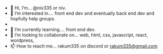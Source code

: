 - 👋 Hi, I’m... @niv335 or niv.
- 👀 I’m interested in.... front end dev and eventually back end dev and hopfully help groups.
-
- 🌱 I’m currently learning.... front end dev.
- 💞️ I’m looking to collaborate on... web, html, css, javascript, react, wordpress,
- 📫 How to reach me... rakum335 on discord or rakum335@gmail.com

<!---
niv335/niv335 is a ✨ special ✨ repository because its `README.md` (this file) appears on your GitHub profile.
You can click the Preview link to take a look at your changes.
--->
